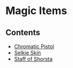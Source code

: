 # Magic Items

## Contents

- [Chromatic Pistol](chromatic-pistol.md)
- [Selkie Skin](selkie-skin.md)
- [Staff of Shorsta](staff-of-shorsta.md)
